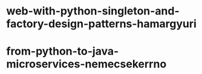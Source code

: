 # web-with-python-singleton-and-factory-design-patterns-hamargyuri
# from-python-to-java-microservices-nemecsekerrno
